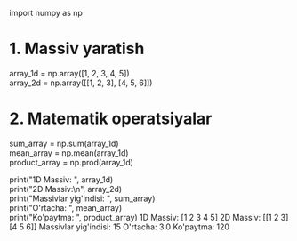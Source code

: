 import numpy as np  

# 1. Massiv yaratish  
array_1d = np.array([1, 2, 3, 4, 5])  
array_2d = np.array([[1, 2, 3], [4, 5, 6]])  

# 2. Matematik operatsiyalar  
sum_array = np.sum(array_1d)  
mean_array = np.mean(array_1d)  
product_array = np.prod(array_1d)  

print("1D Massiv: ", array_1d)  
print("2D Massiv:\n", array_2d)  
print("Massivlar yig'indisi: ", sum_array)  
print("O'rtacha: ", mean_array)  
print("Ko'paytma: ", product_array)
1D Massiv:  [1 2 3 4 5]
2D Massiv:
 [[1 2 3]
 [4 5 6]]
Massivlar yig'indisi:  15
O'rtacha:  3.0
Ko'paytma:  120
